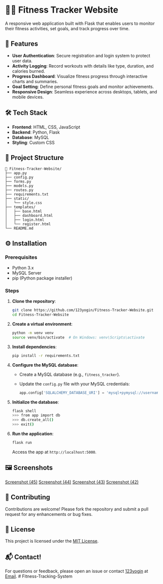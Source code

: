 # 🏋️‍♂️ Fitness Tracker Website

A responsive web application built with Flask that enables users to monitor their fitness activities, set goals, and track progress over time.

## 🚀 Features

- **User Authentication**: Secure registration and login system to protect user data.
- **Activity Logging**: Record workouts with details like type, duration, and calories burned.
- **Progress Dashboard**: Visualize fitness progress through interactive charts and summaries.
- **Goal Setting**: Define personal fitness goals and monitor achievements.
- **Responsive Design**: Seamless experience across desktops, tablets, and mobile devices.

## 🛠️ Tech Stack

- **Frontend**: HTML, CSS, JavaScript
- **Backend**: Python, Flask
- **Database**: MySQL
- **Styling**: Custom CSS

## 📁 Project Structure

```
 Fitness-Tracker-Website/
├── app.py
├── config.py
├── forms.py
├── models.py
├── routes.py
├── requirements.txt
├── static/
│   └── style.css
├── templates/
│   ├── base.html
│   ├── dashboard.html
│   ├── login.html
│   └── register.html
└── README.md
```

## ⚙️ Installation

### Prerequisites

- Python 3.x
- MySQL Server
- pip (Python package installer)

### Steps

1. **Clone the repository**:

   ```bash
   git clone https://github.com/123yogin/Fitness-Tracker-Website.git
   cd Fitness-Tracker-Website
   ```

2. **Create a virtual environment**:

   ```bash
   python -m venv venv
   source venv/bin/activate  # On Windows: venv\Scripts\activate
   ```

3. **Install dependencies**:

   ```bash
   pip install -r requirements.txt
   ```

4. **Configure the MySQL database**:

   - Create a MySQL database (e.g., `fitness_tracker`).
   - Update the `config.py` file with your MySQL credentials:

     ```python
     app.config['SQLALCHEMY_DATABASE_URI'] = 'mysql+pymysql://username:password@localhost/fitness_tracker'
     ```

5. **Initialize the database**:

   ```bash
   flask shell
   >>> from app import db
   >>> db.create_all()
   >>> exit()
   ```

6. **Run the application**:

   ```bash
   flask run
   ```

   Access the app at `http://localhost:5000`.

## 🖼️ Screenshots

[Screenshot (45)](https://github.com/user-attachments/assets/e30299eb-7ec3-4652-9d00-37356abf77fd) 
[Screenshot (44)](https://github.com/user-attachments/assets/a14f2fa5-85a1-4765-b6aa-65153af0876b) 
[Screenshot (43)](https://github.com/user-attachments/assets/62ab7df9-d034-4f4c-9649-26c0cb868d9c)
[Screenshot (42)](https://github.com/user-attachments/assets/8d6d2aad-354f-4752-81a4-a5cff4dd647e) 

## 🤝 Contributing

Contributions are welcome! Please fork the repository and submit a pull request for any enhancements or bug fixes.

## 📄 License

This project is licensed under the [MIT License](LICENSE).

## 📬 Contact!


For questions or feedback, please open an issue or contact [123yogin](https://github.com/123yogin) at [Email](mailto:parmaryogin04@gmail.com).
#   F i t n e s s - T r a c k i n g - S y s t e m  
 